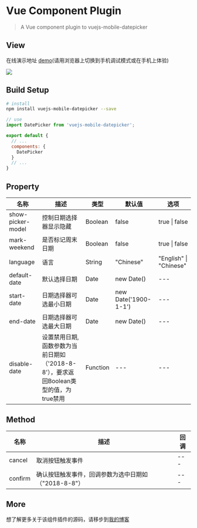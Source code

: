 # Vue Component Plugin

> A Vue component plugin to vuejs-mobile-datepicker 

## View

在线演示地址 [demo](https://1g703.csb.app/)(请用浏览器上切换到手机调试模式或在手机上体验)

<img src="https://user-gold-cdn.xitu.io/2019/11/13/16e63dd5f8d92b97?w=396&h=686&f=gif&s=667865">

## Build Setup

``` bash
# install
npm install vuejs-mobile-datepicker --save

```
``` javascript
// use
import DatePicker from 'vuejs-mobile-datepicker';

export default {
  // ...
  components: {
    DatePicker
  }
  // ...
}
```

## Property

|  名称   | 描述  |  类型   | 默认值  | 选项 |
|  ----  | ----  |  ----  | ----  | ---- |
| show-picker-model  | 控制日期选择器显示隐藏 | Boolean  | false | true &#124; false
| mark-weekend  |  是否标记周末日期  |  Boolean  | false | true &#124; false
| language  |  语言  |  String  | "Chinese" | "English" &#124; "Chinese"
| default-date  | 默认选择日期 | Date  | new Date() | ---
| start-date  | 日期选择器可选最小日期 | Date  | new Date('1900-1-1') | ---
| end-date  | 日期选择器可选最大日期 | Date  | new Date() | ---
| disable-date  | 设置禁用日期,函数参数为当前日期如（'2018-8-8'），要求返回Boolean类型的值，为true禁用 | Function  | --- | ---

## Method

|  名称   | 描述  |  回调   | 
|  ----  | ----  |  ----  | 
| cancel  | 取消按钮触发事件 | --- |
| confirm  | 确认按钮触发事件，回调参数为选中日期如（"2018-8-8"） | ---  | 

## More

想了解更多关于该组件插件的源码，请移步到[我的博客](https://blog.csdn.net/weixin_41382187/article/details/98037808)
